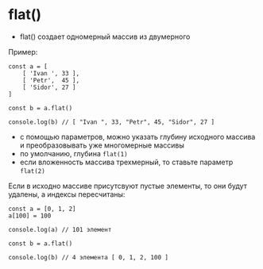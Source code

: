 # flat()
- flat() создает одномерный массив из двумерного

Пример:

    const a = [
        [ 'Ivan ', 33 ],
        [ 'Petr',  45 ],
        [ 'Sidor', 27 ]
    ]

    const b = a.flat()

    console.log(b) // [ "Ivan ", 33, "Petr", 45, "Sidor", 27 ]

- с помощью параметров, можно указать глубину исходного массива и преобразовывать уже многомерные массивы
- по умолчанию, глубина `flat(1)`
- если вложенность массива трехмерный, то ставьте параметр `flat(2)`

Если в исходно массиве присутсвуют пустые элементы, то они будут удалены, а индексы пересчитаны:

    const a = [0, 1, 2]
    a[100] = 100

    console.log(a) // 101 элемент

    const b = a.flat()

    console.log(b) // 4 элемента [ 0, 1, 2, 100 ]
